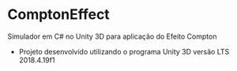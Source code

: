 # ComptonEffect
Simulador  em C# no Unity 3D para aplicação do Efeito Compton

- Projeto desenvolvido utilizando o programa Unity 3D versão LTS 2018.4.19f1

